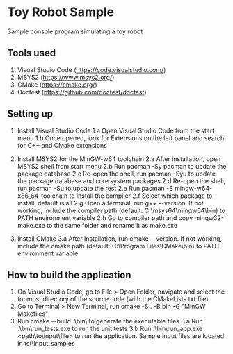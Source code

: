 # Toy Robot Sample
Sample console program simulating a toy robot

Tools used
-------------
1. Visual Studio Code (https://code.visualstudio.com/)
2. MSYS2 (https://www.msys2.org/) 
3. CMake (https://cmake.org/)
4. Doctest (https://github.com/doctest/doctest)

Setting up
-------------

1. Install Visual Studio Code
  1.a Open Visual Studio Code from the start menu
  1.b Once opened, look for Extensions on the left panel and search for C++ and CMake extensions

2. Install MSYS2 for the MinGW-w64 toolchain
  2.a After installation, open MSYS2 shell from start menu
  2.b Run pacman -Sy pacman to update the package database
  2.c Re-open the shell, run pacman -Syu to update the package database and core system packages
  2.d Re-open the shell, run pacman -Su to update the rest
  2.e Run pacman -S mingw-w64-x86_64-toolchain to install the compiler
  2.f Select which package to install, default is all
  2.g Open a terminal, run g++ --version. If not working, include the compiler path (default: C:\msys64\mingw64\bin) to PATH environment variable
  2.h Go to compiler path and copy mingw32-make.exe to the same folder and rename it as make.exe

3. Install CMake
  3.a After installation, run cmake --version. If not working, include the cmake path (default: C:\Program Files\CMake\bin) to PATH environment variable
  
How to build the application
-------------

1. On Visual Studio Code, go to File > Open Folder, navigate and select the topmost directory of the source code (with the CMakeLists.txt file)
2. Go to Terminal > New Terminal, run cmake -S . -B bin -G "MinGW Makefiles"
3. Run cmake --build .\bin\ to generate the executable files
3.a Run .\bin\run_tests.exe to run the unit tests
3.b Run .\bin\run_app.exe <path\to\input\file> to run the application. Sample input files are located in tst\input_samples


